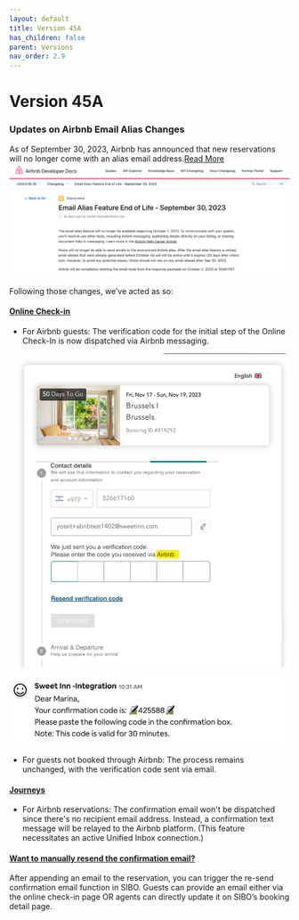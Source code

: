 ```yaml
---
layout: default
title: Version 45A
has_children: false
parent: Versions
nav_order: 2.9
---
```



# Version 45A

### Updates on Airbnb Email Alias Changes

As of September 30, 2023, Airbnb has announced that new reservations will no longer come with an alias email address.[Read More](https://www.airbnb.ie/resources/hosting-homes/a/an-update-for-hosts-who-use-the-email-alias-feature-195?locale=en&_set_bev_on_new_domain=1641815811_MTI5ZGE1NTg5NTA5)
![Airbnb email alias deprecation notice](../../../assets/images/version45a/AirbnbDeprecationEmailAlias.jpg)

Following those changes, we’ve acted as so:

#### <u>Online Check-in</u>
- For Airbnb guests: The verification code for the initial step of the Online Check-In is now dispatched via Airbnb messaging.

![Airbnb email alias deprecation notice](../../../assets/images/version45a/AirbnbVerificationFromOCI.jpg)

![Airbnb email alias deprecation notice](../../../assets/images/version45a/AirbnbVerificationCodeMessage.jpg)

- For guests not booked through Airbnb: The process remains unchanged, with the verification code sent via email. 

#### <u>Journeys</u>
- For Airbnb reservations: The confirmation email won't be dispatched since there's no recipient email address.
Instead, a confirmation text message will be relayed to the Airbnb platform.
(This feature necessitates an active Unified Inbox connection.)


#### <u>Want to manually resend the confirmation email?</u>
After appending an email to the reservation, you can trigger the re-send confirmation email function in SIBO.
Guests can provide an email either via the online check-in page OR agents can directly update it on SIBO’s booking detail page.
